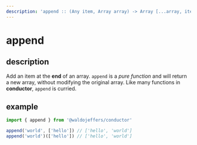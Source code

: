 ```yaml
---
description: 'append :: (Any item, Array array) -> Array [...array, item]'
---
```


# append

## description

Add an item at the **end** of an array. `append` is a _pure function_ and will return a new array, without modifying the original array. Like many functions in **conductor**, `append` is curried.

## example

```javascript
import { append } from '@waldojeffers/conductor'

append('world', ['hello']) // ['hello', 'world']
append('world')(['hello']) // ['hello', 'world']
```

